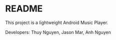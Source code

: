 # README #

This project is a lightweight Android Music Player.

Developers:
Thuy Nguyen,
Jason Mar,
Anh Nguyen